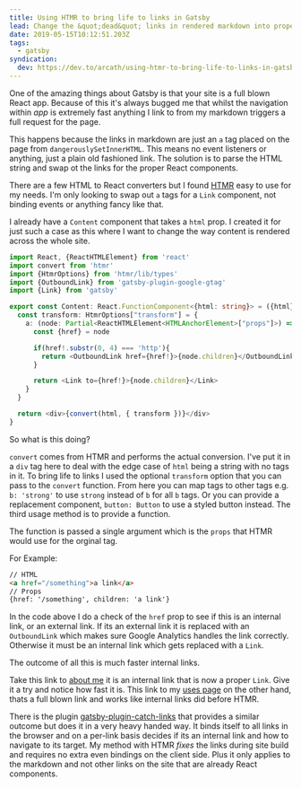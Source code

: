 ```yaml
---
title: Using HTMR to bring life to links in Gatsby
lead: Change the &quot;dead&quot; links in rendered markdown into proper links in Gatsby
date: 2019-05-15T10:12:51.203Z
tags:
  - gatsby
syndication:
  dev: https://dev.to/arcath/using-htmr-to-bring-life-to-links-in-gatsby-1968
---
```

One of the amazing things about Gatsby is that your site is a full blown React app. Because of this it's always bugged me that whilst the navigation within _app_ is extremely fast anything I link to from my markdown triggers a full request for the page.

This happens because the links in markdown are just an `a` tag placed on the page from `dangerouslySetInnerHTML`. This means no event listeners or anything, just a plain old fashioned link. The solution is to parse the HTML string and swap ot the links for the proper React components.

There are a few HTML to React converters but I found [HTMR](https://github.com/pveyes/htmr) easy to use for my needs. I'm only looking to swap out `a` tags for a `Link` component, not binding events or anything fancy like that.

I already have a `Content` component that takes a `html` prop. I created it for just such a case as this where I want to change the way content is rendered across the whole site.

```typescript
import React, {ReactHTMLElement} from 'react'
import convert from 'htmr'
import {HtmrOptions} from 'htmr/lib/types'
import {OutboundLink} from 'gatsby-plugin-google-gtag'
import {Link} from 'gatsby'

export const Content: React.FunctionComponent<{html: string}> = ({html}) => {
  const transform: HtmrOptions["transform"] = {
    a: (node: Partial<ReactHTMLElement<HTMLAnchorElement>["props"]>) => {
      const {href} = node

      if(href!.substr(0, 4) === 'http'){
        return <OutboundLink href={href!}>{node.children}</OutboundLink>
      }

      return <Link to={href!}>{node.children}</Link>
    }
  }

  return <div>{convert(html, { transform })}</div>
}
```

So what is this doing?

`convert` comes from HTMR and performs the actual conversion. I've put it in a `div` tag here to deal with the edge case of `html` being a string with no tags in it. To bring life to links I used the optional `transform` option that you can pass to the `convert` function. From here you can map tags to other tags e.g. `b: 'strong'` to use `strong` instead of `b` for all `b` tags. Or you can provide a replacement component, `button: Button` to use a styled button instead. The third usage method is to provide a function.

The function is passed a single argument which is the `props` that HTMR would use for the orginal tag.

For Example:
```html
// HTML
<a href="/something">a link</a>
// Props
{href: '/something', children: 'a link'}
```
In the code above I do a check of the `href` prop to see if this is an internal link, or an external link. If its an external link it is replaced with an `OutboundLink` which makes sure Google Analytics handles the link correctly. Otherwise it must be an internal link which gets replaced with a `Link`.

The outcome of all this is much faster internal links.

Take this link to [about me](/about) it is an internal link that is now a proper `Link`. Give it a try and notice how fast it is. This link to my [uses page](https://arcath.net/uses) on the other hand, thats a full blown link and works like internal links did before HTMR.

There is the plugin [gatsby-plugin-catch-links](https://www.gatsbyjs.org/packages/gatsby-plugin-catch-links/) that provides a similar outcome but does it in a very heavy handed way. It binds itself to all links in the browser and on a per-link basis decides if its an internal link and how to navigate to its target. My method with HTMR _fixes_ the links during site build and requires no extra even bindings on the client side. Plus it only applies to the markdown and not other links on the site that are already React components.

